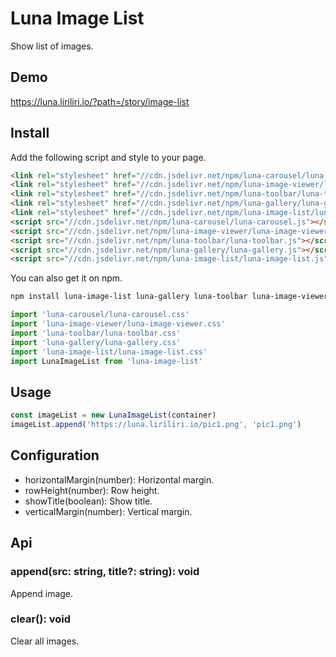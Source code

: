 # Luna Image List

Show list of images.

## Demo

https://luna.liriliri.io/?path=/story/image-list

## Install

Add the following script and style to your page.

```html
<link rel="stylesheet" href="//cdn.jsdelivr.net/npm/luna-carousel/luna-carousel.css" />
<link rel="stylesheet" href="//cdn.jsdelivr.net/npm/luna-image-viewer/luna-image-viewer.css" />
<link rel="stylesheet" href="//cdn.jsdelivr.net/npm/luna-toolbar/luna-toolbar.css" />
<link rel="stylesheet" href="//cdn.jsdelivr.net/npm/luna-gallery/luna-gallery.css" />
<link rel="stylesheet" href="//cdn.jsdelivr.net/npm/luna-image-list/luna-image-list.css" />
<script src="//cdn.jsdelivr.net/npm/luna-carousel/luna-carousel.js"></script>
<script src="//cdn.jsdelivr.net/npm/luna-image-viewer/luna-image-viewer.js"></script>
<script src="//cdn.jsdelivr.net/npm/luna-toolbar/luna-toolbar.js"></script>
<script src="//cdn.jsdelivr.net/npm/luna-gallery/luna-gallery.js"></script>
<script src="//cdn.jsdelivr.net/npm/luna-image-list/luna-image-list.js"></script>
```

You can also get it on npm.

```bash
npm install luna-image-list luna-gallery luna-toolbar luna-image-viewer luna-carousel --save
```

```javascript
import 'luna-carousel/luna-carousel.css'
import 'luna-image-viewer/luna-image-viewer.css'
import 'luna-toolbar/luna-toolbar.css'
import 'luna-gallery/luna-gallery.css'
import 'luna-image-list/luna-image-list.css'
import LunaImageList from 'luna-image-list'
```

## Usage

```javascript
const imageList = new LunaImageList(container)
imageList.append('https://luna.liriliri.io/pic1.png', 'pic1.png')
```

## Configuration

* horizontalMargin(number): Horizontal margin.
* rowHeight(number): Row height.
* showTitle(boolean): Show title.
* verticalMargin(number): Vertical margin.

## Api

### append(src: string, title?: string): void

Append image.

### clear(): void

Clear all images.
